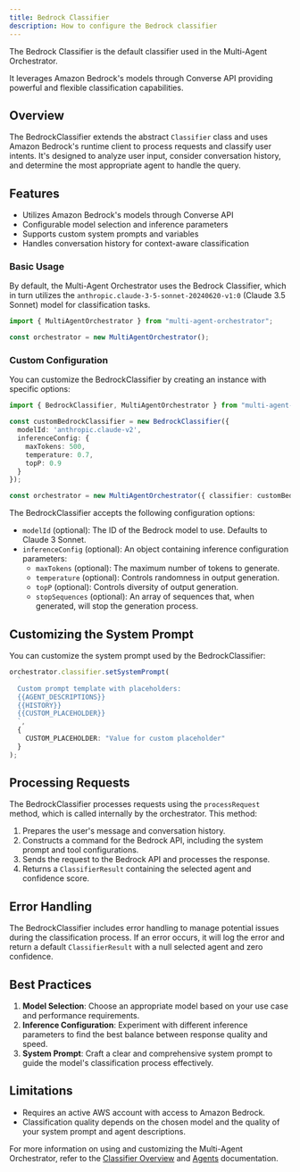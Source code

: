 ```yaml
---
title: Bedrock Classifier
description: How to configure the Bedrock classifier
---
```


The Bedrock Classifier is the default classifier used in the Multi-Agent Orchestrator. 

It leverages Amazon Bedrock's  models through Converse API providing powerful and flexible classification capabilities.

## Overview

The BedrockClassifier extends the abstract `Classifier` class and uses Amazon Bedrock's runtime client to process requests and classify user intents. It's designed to analyze user input, consider conversation history, and determine the most appropriate agent to handle the query.

## Features

- Utilizes Amazon Bedrock's models through Converse API 
- Configurable model selection and inference parameters
- Supports custom system prompts and variables
- Handles conversation history for context-aware classification


### Basic Usage

By default, the Multi-Agent Orchestrator uses the Bedrock Classifier, which in turn utilizes the `anthropic.claude-3-5-sonnet-20240620-v1:0` (Claude 3.5 Sonnet) model for classification tasks.

```typescript
import { MultiAgentOrchestrator } from "multi-agent-orchestrator";

const orchestrator = new MultiAgentOrchestrator();
```

### Custom Configuration

You can customize the BedrockClassifier by creating an instance with specific options:

```typescript
import { BedrockClassifier, MultiAgentOrchestrator } from "multi-agent-orchestrator";

const customBedrockClassifier = new BedrockClassifier({
  modelId: 'anthropic.claude-v2',
  inferenceConfig: {
    maxTokens: 500,
    temperature: 0.7,
    topP: 0.9
  }
});

const orchestrator = new MultiAgentOrchestrator({ classifier: customBedrockClassifier });
```

The BedrockClassifier accepts the following configuration options:

- `modelId` (optional): The ID of the Bedrock model to use. Defaults to Claude 3 Sonnet.
- `inferenceConfig` (optional): An object containing inference configuration parameters:
  - `maxTokens` (optional): The maximum number of tokens to generate.
  - `temperature` (optional): Controls randomness in output generation.
  - `topP` (optional): Controls diversity of output generation.
  - `stopSequences` (optional): An array of sequences that, when generated, will stop the generation process.

## Customizing the System Prompt

You can customize the system prompt used by the BedrockClassifier:

```typescript
orchestrator.classifier.setSystemPrompt(
  `
  Custom prompt template with placeholders:
  {{AGENT_DESCRIPTIONS}}
  {{HISTORY}}
  {{CUSTOM_PLACEHOLDER}}
  `,
  {
    CUSTOM_PLACEHOLDER: "Value for custom placeholder"
  }
);
```

## Processing Requests

The BedrockClassifier processes requests using the `processRequest` method, which is called internally by the orchestrator. This method:

1. Prepares the user's message and conversation history.
2. Constructs a command for the Bedrock API, including the system prompt and tool configurations.
3. Sends the request to the Bedrock API and processes the response.
4. Returns a `ClassifierResult` containing the selected agent and confidence score.

## Error Handling

The BedrockClassifier includes error handling to manage potential issues during the classification process. If an error occurs, it will log the error and return a default `ClassifierResult` with a null selected agent and zero confidence.

## Best Practices

1. **Model Selection**: Choose an appropriate model based on your use case and performance requirements.
2. **Inference Configuration**: Experiment with different inference parameters to find the best balance between response quality and speed.
3. **System Prompt**: Craft a clear and comprehensive system prompt to guide the model's classification process effectively.

## Limitations

- Requires an active AWS account with access to Amazon Bedrock.
- Classification quality depends on the chosen model and the quality of your system prompt and agent descriptions.

For more information on using and customizing the Multi-Agent Orchestrator, refer to the [Classifier Overview](/multi-agent-orchestrator/classifier/overview) and [Agents](/multi-agent-orchestrator/agents/overview) documentation.
